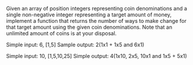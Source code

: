Given an array of position integers representing coin denominations and a single non-negative integer representing a target amount of money, implement a function that returns the number of ways to make change for that target amount using the given coin denominations. Note that an unlimited amount of coins is at your disposal.

Simple input: 6, [1,5]
Sample output: 2(1x1 + 1x5 and 6x1)

Simple input: 10, [1,5,10,25]
Simple output: 4(1x10, 2x5, 10x1 and 1x5 + 5x1)

